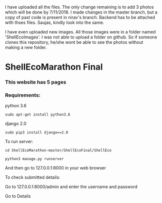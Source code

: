I have uploaded all the files. The only change remaining is to add 3 photos which will be done by 7/11/2018. I made changes in the master branch, but a copy of past code is present in nirav's branch. Backend has to be attached with thses files.
Saujas, kindly look into the same.

I have even uploaded new images. All those images were in a folder named 'ShellEcoImages'. I was not able to upload a folder on github. So if someone clones this repository, he/she wont be able to see the photos without making a new folder.

# ShellEcoMarathon Final

### This website has 5 pages

### Requirements:

python 3.6
```shell
sudo apt-get install python3.6
```

django 2.0
```shell
sudo pip3 install django==2.0
```
To run server:
```shell
cd ShellEcoMarathon-master/ShellEcoFinal/ShellEco

python3 manage.py runserver
```

And then go to 127.0.0.1:8000 in your web browser

To check submitted details:

Go to 127.0.0.1:8000/admin and enter the username and password 

Go to Details
